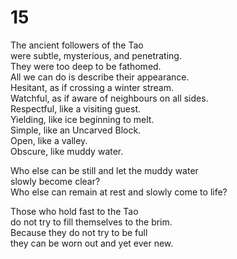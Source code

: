 # 15

The ancient followers of the Tao<br/>
were subtle, mysterious, and penetrating.<br/>
They were too deep to be fathomed.<br/>
All we can do is describe their appearance.<br/>
Hesitant, as if crossing a winter stream.<br/>
Watchful, as if aware of neighbours on all sides.<br/>
Respectful, like a visiting guest.<br/>
Yielding, like ice beginning to melt.<br/>
Simple, like an Uncarved Block.<br/>
Open, like a valley.<br/>
Obscure, like muddy water.<br/>

Who else can be still and let the muddy water<br/>
slowly become clear?<br/>
Who else can remain at rest and slowly come to life?<br/>

Those who hold fast to the Tao<br/>
do not try to fill themselves to the brim.<br/>
Because they do not try to be full<br/>
they can be worn out and yet ever new.<br/>